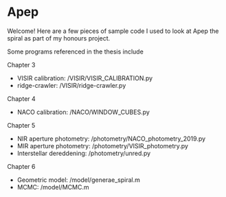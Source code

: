 # Apep
Welcome! Here are a few pieces of sample code I used to look at Apep the spiral as part of my honours project. 

Some programs referenced in the thesis include

Chapter 3
- VISIR calibration: /VISIR/VISIR_CALIBRATION.py
- ridge-crawler: /VISIR/ridge-crawler.py

Chapter 4
- NACO calibration: /NACO/WINDOW_CUBES.py

Chapter 5
- NIR aperture photometry: /photometry/NACO_photometry_2019.py
- MIR aperture photometry: /photometry/VISIR_photometry.py
- Interstellar dereddening: /photometry/unred.py

Chapter 6
- Geometric model: /model/generae_spiral.m
- MCMC: /model/MCMC.m
